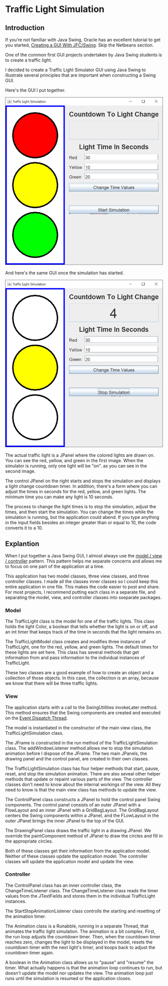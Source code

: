 # Traffic Light Simulation

## Introduction

If you’re not familiar with Java Swing, Oracle has an excellent tutorial to get you started, [Creating a GUI With JFC/Swing](https://docs.oracle.com/javase/tutorial/uiswing/index.html). Skip the Netbeans section.

One of the common first GUI projects undertaken by Java Swing students is to create a traffic light.

I decided to create a Traffic Light Simulator GUI using Java Swing to illustrate several principles that are important when constructing a Swing GUI.

Here's the GUI I put together.

![Traffic Light](TrafficLight1.png)

And here's the same GUI once the simulation has started.

![Traffic Light](TrafficLight2.png)

The actual traffic light is a JPanel where the colored lights are drawn on.  You can see the red, yellow, and green in the first image.  When the simulator is running, only one light will be "on". as you can see in the second image.

The control JPanel on the right starts and stops the simulation and displays a light change countdown timer.  In addition, there's a form where you can adjust the times in seconds for the red, yellow, and green lights.  The minimum time you can make any light is 10 seconds.

The process to change the light times is to stop the simulation, adjust the times, and then start the simulation.  You can change the times while the simulation is running, but the application could abend.  If you type anything in the input fields besides an integer greater than or equal to 10, the code converts it to a 10.

## Explantion

When I put together a Java Swing GUI, I almost always use the [model / view / controller](https://en.wikipedia.org/wiki/Model%E2%80%93view%E2%80%93controller) pattern.  This pattern helps me separate concerns and allows me to focus on one part of the application at a time.

This application has two model classes, three view classes, and three controller classes.  I made all the classes inner classes so I could keep this entire application in one file.  This makes the code easier to post and share.  For most projects, I recommend putting each class in a separate file, and separating the model, view, and controller classes into sseparate packages.

### Model

The TrafficLight class is the model for one of the traffic lights.  This class holds the light Color, a boolean that tells whether the light is on or off, and an int timer that keeps track of the time in seconds that the light remains on.

The TrafficLightModel class creates and modifies three instances of TrafficLight, one for the red, yellow, and green lights.  The default times for these lights are set here.  This class has several methods that get information from and pass information to the individual instances of TrafficLight.

These two classes are a good example of how to create an object and a collection of those objects.  In this case, the collection is an array, because we know that there will be three traffic lights.

### View

The application starts with a call to the SwingUtilities invokeLater method.  This method ensures that the Swing components are created and executed on the [Event Dispatch Thread](https://docs.oracle.com/javase/tutorial/uiswing/concurrency/dispatch.html).

The model is instantiated in the constructor of the main view class, the TrafficLightSimulation class.

The JFrame is constructed in the run method of the TrafficLightSimulation class.  The addWindowListener method allows me to stop the simulation animation before I dispose of the JFrame.  The two main JPanels, the drawing panel and the control panel, are created in their own classes.

The TrafficLightSimulation class has four helper methods that start, pause, reset, and stop the simulation animation.  There are also seveal other helper methods that update or repaint various parts of the view.  The controller classes don't need to know about the internal workings of the view.  All they need to know is that the main view class has methods to update the view.

The ControlPanel class constructs a JPanel to hold the control panel Swing components.  The control panel consists of an outer JPanel with a FlowLayout and an inner JPanel with a GridBagLayout.  The GridBagLayout centers the Swing components within a JPanel, and the FLowLayout in the outer JPanel brings the inner JPanel to the top of the GUI.

The DrawingPanel class draws the traffic light in a drawing JPanel.  We override the paintComponent method of JPanel to draw the circles and fill in the appropriate circles.

Both of these classes get their information from the application model.  Neither of these classes update the spplication model.  The controller classes will update the application model and update the view.

### Controller

The ControlPanel class has an inner controller class, the ChangeTimeListener class.  The ChangeTimeListener class reads the timer values from the JTextFields and stores them in the individual TrafficLight instances.

The StartStopAnimationListener class controlls the starting and resetting of the animation timer.

The Animation class is a Runabble, running in a separate Thread, that animates the traffic light simulation.  The animation is a bit complex.  First, the run loop adjusts the countdown timer.  Then, when the countdown timer reaches zero, changes the light to be displayed in the model, resets the countdown timer with the next light's timer, and koops back to adjust the countdown timer again.

A boolean in the Animation class allows us to "pause" and "resume" the timer.  What actually happens is that the animation loop continues to run, but doesn't update the model nor updates the view.  The animation loop just runs until the simulation is resumed or the application closes.

